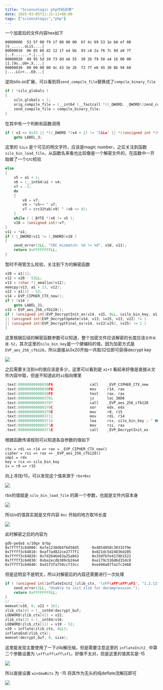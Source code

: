 ```yaml
---
title: "Sciencelogic php代码还原"
date: 2025-03-05T11:15:11+08:00
tags: ["sciencelogic","php"]
---
```


一个加密后的文件内容hex如下

```
00000000  53 5f 00 f9 1f 08 00 00  6f 4c 69 53 1e b8 ef 08  |S_......oLiS....|
00000010  06 85 66 d2 12 1f e4 bb  93 c6 2a f6 7c 9d a9 7f  |..f.......*.|...|
00000020  49 95 5d 39 73 dd e6 55  30 2b f9 58 a4 16 00 00  |I.]9s..U0+.X....|
00000030  00 00 00 00 4c 43 3e 2b  f2 7f e6 45 30 8b 94 b0  |....LC>+...E0...|
```

逆向silo.so扩展，可以看到将`zend_compile_file`替换成了`compile_binary_file`

```c
if ( !silo_globals )
{
	silo_globals = 1;
	orig_compile_file = (__int64 (__fastcall *)(_QWORD, _QWORD))zend_compile_file;
	zend_compile_file = compile_binary_file;
}
```

在其中有一个判断和函数调用

```c
if ( v3 <= 0x33 || *((_DWORD *)v4 + 2) != 'SiLo' || *((unsigned int *)v4 + 1) > v3 || (int)silo_bin_load_file() < 0 )
	goto LABEL_3;
```

这里的 `SiLo` 是个可见的明文字符，应该是magic number，之后关注到函数 `silo_bin_load_file`，从函数名来看也比较像是一个解密文件的，在函数中一开始做了一个crc校验

```c
else
{
	v5 = a1 + 1;
	v6 = (__int64)a1 + v4;
	v7 = -1;
	do
	{
		v8 = v7;
		v9 = *v5++ ^ v7;
		v7 = crc32tab[v9] ^ (v8 >> 8);
	}
	while ( (_BYTE *)v6 != v5 );
	v10 = (unsigned int)~v7;
}
v11 = *a1;
if ( (_DWORD)v11 != (_DWORD)v10 )
{
	zend_error(2LL, "CRC mismatch: %d != %d", v10, v11);
	return 0xFFFFFFFFLL;
}
```

暂时不用管怎么校验，关注到下方的解密函数

```c
v20 = a1[1];
v12 = v20 - 52LL;
v13 = (char *)_emalloc(v12);
memcpy(v13, a1 + 13, v12);
v22 = a1[1] - 52;
v14 = EVP_CIPHER_CTX_new();
if ( !v14 )
	goto LABEL_21;
v15 = EVP_aes_256_cfb128();
if ( (unsigned int)EVP_DecryptInit_ex(v14, v15, 0LL, &silo_bin_key, a1 + 3) != 1
|| (unsigned int)EVP_DecryptUpdate(v14, v13, &v25, v13, v22) != 1
|| (unsigned int)EVP_DecryptFinal_ex(v14, &v13[v25], &v25) != 1 )
{
```

这里根据后续的解密函数参数可以知道，整个加密文件应该解密的长度应该`文件长度-52`，其次这里的`silo_bin_key`是一个硬编码的值，因为加密方式是 `EVP_aes_256_cfb128`，所以直接从0x20开始一共取32位即可获得decrypt key

![](/img/sciencelogic-php-decrypt/1.png)

之后需要关注到iv的值应该是多少，这里可以看到是 `a1+3` 看起来好像是直接从文件内容中取，但是不知道此时`a1`指向哪里

```c
.text:00000000000036F6                 call    _EVP_CIPHER_CTX_new
.text:00000000000036FB                 mov     r14, rax
.text:00000000000036FE                 test    rax, rax
.text:0000000000003701                 jz      loc_38D8
.text:0000000000003707                 call    _EVP_aes_256_cfb128
.text:000000000000370C                 xor     edx, edx
.text:000000000000370E                 mov     r8, r15
.text:0000000000003711                 mov     rdi, r14
.text:0000000000003714                 lea     rcx, silo_bin_key ; " �����ad.Q\x02$��z��XG�������0�}�\t�2"...
.text:000000000000371B                 mov     rsi, rax
.text:000000000000371E                 call    _EVP_DecryptInit_ex
```

根据函数传递规则可以知道各自参数的值如下

```
ctx = rdi => r14 => rax = _EVP_CIPHER_CTX_new()
cipher = rsi => rax => _EVP_aes_256_cfb128()
impl = rdx
key = rcx => silo_bin_key
iv = r8 => r15
```

向上寻找r15，可以发现这个值来源于 `rbx+0xc`

![](/img/sciencelogic-php-decrypt/2.png)

rbx的值就是 `silo_bin_load_file` 的第一个参数，也就是文件内容本身

![](/img/sciencelogic-php-decrypt/3.png)

所以iv的值其实就是文件内容 `0xc` 开始的地方取16长度

![](/img/sciencelogic-php-decrypt/4.png)

此时解密之后的内容为

```
gdb-peda$ x/10gx $rbp
0x7ffff3c64800: 0xfe1238db6f6d58d5      0xd854958c30315f9e
0x7ffff3c64810: 0xaf7ad822ce2777f1      0x821dc5d24836d205
0x7ffff3c64820: 0x7d2646e63a25a042      0x33dfbfe417db1522
0x7ffff3c64830: 0xba2ecdb389cb24a4      0xe179c536d6d15dc0
0x7ffff3c64840: 0xd1f3fa750ccf33cc      0xe490a07fa1fc3468
```

但是这明显不是明文，所以对解密后的内容还需要进行一次处理

```c
if ( (unsigned int)inflateInit2_(zlib_ctx, '\xFF\xFF\xFF\xF1', "1.2.11", 112LL) ) {
	zend_error(2LL, "Unable to init zlib for decompression.");
	return 0xFFFFFFFFLL;
}
// ......
memset(v16, 0, v22 + 16);
zlib_ctx[0] = (__int64)decrypt_buf;
LODWORD(zlib_ctx[4]) = v22;
zlib_ctx[3] = (__int64)v16;
LODWORD(zlib_ctx[1]) = v19 - 52;
v20 = inflate(zlib_ctx, 4LL);
inflateEnd(zlib_ctx);
memset(decrypt_buf, 0, size);
```

这里能发现主要使用了一下zlib解压缩，但是需要注意这里的 `inflateInit2_` 中第二个参数设置为 `\xff\xff\xff\xf1`，好像不太对，但是这里的值其实是-15

![](/img/sciencelogic-php-decrypt/5.png)

所以直接设置 `windowBits` 为 -15 将其作为无头的纯deflate流解压即可
 
![](/img/sciencelogic-php-decrypt/6.png)